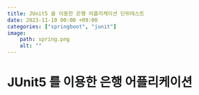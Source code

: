 ```yaml
---
title: JUnit5 을 이용한 은행 어플리케이션 단위테스트
date: 2023-11-10 00:00 +09:00
categories: ["springboot", "junit"]
image:
    path: spring.png
    alt: ""
---
```


# JUnit5 를 이용한 은행 어플리케이션



